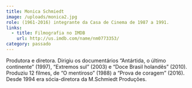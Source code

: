 ```yaml
---
title: Monica Schmiedt
image: /uploads/monica2.jpg
role: (1961-2016) integrante da Casa de Cinema de 1987 a 1991.
links:
  - title: Filmografia no IMDB
    url: http://us.imdb.com/name/nm0773353/
category: passado
---
```

Produtora e diretora. Dirigiu os documentários “Antártida, o último continente” (1997), “Extremos sul” (2003) e “Doce Brasil holandês” (2010). Produziu 12 filmes, de “O mentiroso” (1988) a “Prova de coragem” (2016). Desde 1994 era sócia-diretora da M.Schmiedt Produções.